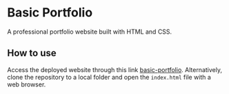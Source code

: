 # Basic Portfolio

A professional portfolio website built with HTML and CSS.

## How to use

Access the deployed website through this link [basic-portfolio](https://robjpar.github.io/basic-portfolio). Alternatively, clone the repository to a local folder and open the `index.html` file with a web browser.
